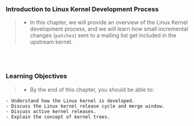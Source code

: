 ### Introduction to Linux Kernel Development Process
> - In this chapter, we will provide an overview of the Linux Kernel development
    process, and we will learn how small incremental changes (`patches`) sent to a
    mailing list get included in the upstream kernel.

<br />
<br />



### Learning Objectives
> - By the end of this chapter, you should be able to:

```plaintext
- Understand how the Linux kernel is developed.
- Discuss the Linux kernel release cycle and merge window.
- Discuss active kernel releases.
- Explain the concept of kernel trees.
```

